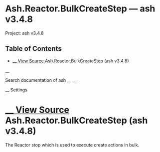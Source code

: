 # Ash.Reactor.BulkCreateStep — ash v3.4.8

Project: ash v3.4.8

## Table of Contents

- [ __ View Source ](external_link) Ash.Reactor.BulkCreateStep (ash v3.4.8)

__

Search documentation of ash __ __

__ Settings

#  [ __ View Source ](external_link) Ash.Reactor.BulkCreateStep (ash v3.4.8)

The Reactor stop which is used to execute create actions in bulk.
